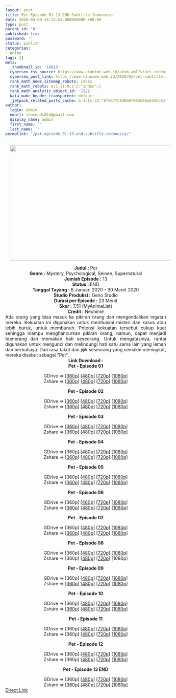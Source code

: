 ```yaml
---
layout: post
title: Pet Episode 01-13 END Subtitle Indonesia
date: 2020-04-09 16:22:53.000000000 +00:00
type: post
parent_id: '0'
published: true
password: ''
status: publish
categories:
- Anime
tags: []
meta:
  _thumbnail_id: '14913'
  cyberseo_rss_source: https://www.ciunime.web.id/atom.xml?start-index=751&max-results=150
  cyberseo_post_link: https://www.ciunime.web.id/2020/01/pet-subtitle-indonesia.html
  rank_math_news_sitemap_robots: index
  rank_math_robots: a:1:{i:0;s:5:"index";}
  rank_math_analytic_object_id: '1522'
  kata_make_header_transparent: default
  _jetpack_related_posts_cache: a:1:{s:32:"8f6677c9d6b0f903e98ad32ec61f8deb";a:2:{s:7:"expires";i:1663174857;s:7:"payload";a:0:{}}}
author:
  login: admin
  email: senseads014@gmail.com
  display_name: admin
  first_name: ''
  last_name: ''
permalink: "/pet-episode-01-13-end-subtitle-indonesia/"
---
```

<div class="separator" style="clear: both; text-align: center;"><a href="https://1.bp.blogspot.com/-vy5C_akmBOI/XhSQcEz7bNI/AAAAAAAAdyY/_khAYF-C7gwCZHH-5DcfOOFY8SMdEdImwCLcBGAsYHQ/s1600/Pet.png" imageanchor="1" style="margin-left: 1em; margin-right: 1em;"><img border="0" data-original-height="720" data-original-width="1280" height="360" src="{{ site.baseurl }}/assets/2020/04/Pet.png" width="640" /></a></div>
<p>
<div style="text-align: center;"><b>Judul</b><b><b>&nbsp;</b>:</b>&nbsp;Pet</div>
<div style="text-align: center;"><b>Genre :</b>&nbsp;Mystery, Psychological, Seinen, Supernatural</div>
<div style="text-align: center;"><b>Jumlah Episode :</b>&nbsp;13<br /><b>Status :&nbsp;</b>END<br /><b>Tanggal Tayang :</b>&nbsp;6 Januari 2020 - 30 Maret 2020<br /><b>Studio Produksi :</b>&nbsp;Geno Studio<br /><b>Durasi per Episode :</b>&nbsp;23 Menit</div>
<div style="text-align: center;"><b>Skor :</b>&nbsp;7.51 (MyAnimeList)<br /><b>Credit :</b>&nbsp;Neonime</div>
<div style="text-align: center;"></div>
<div style="text-align: justify;">Ada orang yang bisa masuk ke pikiran orang dan mengendalikan ingatan mereka. Kekuatan ini digunakan untuk membasmi misteri dan kasus atau lebih buruk, untuk membunuh. Potensi kekuatan tersebut cukup kuat sehingga mampu menghancurkan pikiran orang, namun, dapat menjadi bumerang dan memakan hati seseorang. Untuk mengatasinya, rantai digunakan untuk mengunci dan melindungi hati satu sama lain yang lemah dan berbahaya. Dari rasa takut dan jijik seseorang yang semakin meningkat, mereka disebut sebagai "Pet".</div>
<div style="text-align: justify;"></div>
<div style="text-align: justify;"></div>
<div style="text-align: center;"><b>Link Download :</b></div>
<div style="text-align: center;"><b>Pet&nbsp;- Episode 01</b></p>
<div style="text-align: center;">GDrive =&gt; [<a href="https://drive.google.com/uc?export=download&amp;id=1QnawkD--5mB67UkNpIADi3bZ2xln2uNP" target="_blank" rel="noopener">360p</a>] [<a href="https://drive.google.com/uc?id=1ct7QygOeyKMtLke-uNIA3AhEWLj1JMl1" target="_blank" rel="noopener">480p</a>] [<a href="https://drive.google.com/uc?id=1n6947_hpmA6fB5FjlMrtqbNF2pXHDYg4" target="_blank" rel="noopener">720p</a>] [<a href="https://drive.google.com/uc?id=1H5FZaW4fB3d8ZFb6FiFs_sxXyzrWmU7u" target="_blank" rel="noopener">1080p</a>]<br />Zshare =&gt; [<a href="https://www18.zippyshare.com/v/WoVzUPdn/file.html" target="_blank" rel="noopener">360p</a>] [<a href="https://www79.zippyshare.com/v/Q2BPiLnS/file.html" target="_blank" rel="noopener">480p</a>] [<a href="https://www17.zippyshare.com/v/yp80iNx7/file.html" target="_blank" rel="noopener">720p</a>] [<a href="https://www44.zippyshare.com/v/Y6UKM5ND/file.html" target="_blank" rel="noopener">1080p</a>]</p>
<p><b>Pet&nbsp;- Episode 02</b></p>
<div style="text-align: center;">GDrive =&gt; [<a href="https://drive.google.com/uc?export=download&amp;id=1a5HgJcPMsi-IRD221SstBzouJoRnl8se" target="_blank" rel="noopener">360p</a>] [<a href="https://drive.google.com/uc?export=download&amp;id=182Xh8aP7AWfym-mJgQS75lbMUX5E6TGU" target="_blank" rel="noopener">480p</a>] [<a href="https://drive.google.com/uc?export=download&amp;id=1PLad4YzJvZecMxxc9Dj5q3-0nX1pdvch" target="_blank" rel="noopener">720p</a>] [<a href="https://drive.google.com/uc?id=1j27FjApNNnHaRTWaQJeMOm_dleJb0DCk" target="_blank" rel="noopener">1080p</a>]<br />Zshare =&gt; [<a href="https://www68.zippyshare.com/v/wfWqnhzi/file.html" target="_blank" rel="noopener">360p</a>] [<a href="https://www63.zippyshare.com/v/wLS5iKd7/file.html" target="_blank" rel="noopener">480p</a>] [<a href="https://www105.zippyshare.com/v/MK7EF8Vp/file.html" target="_blank" rel="noopener">720p</a>] [<a href="https://www87.zippyshare.com/v/9gvCTYQp/file.html" target="_blank" rel="noopener">1080p</a>]</p>
<p><b>Pet&nbsp;- Episode 03</b></p>
<div style="text-align: center;">GDrive =&gt; [<a href="https://drive.google.com/uc?export=download&amp;id=1qLlbsKYH3okYgW6a5I4acsOyZB8Lk9np" target="_blank" rel="noopener">360p</a>] [<a href="https://drive.google.com/uc?export=download&amp;id=1QuSBAYYcS7yHyC3wVLyfZzE7CfYUo9HN" target="_blank" rel="noopener">480p</a>] [<a href="https://drive.google.com/uc?export=download&amp;id=1hSOM9pNVgfdr8j7TCeZUtkDDYfWutJNA" target="_blank" rel="noopener">720p</a>] [<a href="https://drive.google.com/uc?id=1HOGO9PmOuPuZxudfYuJwhrdBgZn_LdSb" target="_blank" rel="noopener">1080p</a>]<br />Zshare =&gt; [<a href="https://www50.zippyshare.com/v/tlVAaZuS/file.html" target="_blank" rel="noopener">360p</a>] [<a href="https://www44.zippyshare.com/v/3znceFWw/file.html" target="_blank" rel="noopener">480p</a>] [<a href="https://www83.zippyshare.com/v/lC4uSH1c/file.html" target="_blank" rel="noopener">720p</a>] [<a href="https://www6.zippyshare.com/v/2K9X4pHs/file.html" target="_blank" rel="noopener">1080p</a>]</p>
<p><b>Pet&nbsp;- Episode 04</b></p>
<div style="text-align: center;">GDrive =&gt; [360p] [<a href="https://drive.google.com/uc?export=download&amp;id=1S7MfRyJTOHkE51iy0O2jLF-LC1gFX8Ah" target="_blank" rel="noopener">480p</a>] [<a href="https://drive.google.com/uc?export=download&amp;id=13TKZ3Y2HbdK_i6GWwRtFA_cVtp2vUUyd" target="_blank" rel="noopener">720p</a>] [<a href="https://drive.google.com/uc?id=1xXmd72O8NQdVo_cpnAJlbxa8kX1NaA7T" target="_blank" rel="noopener">1080p</a>]<br />Zshare =&gt; [<a href="https://www17.zippyshare.com/v/DU2kP1fL/file.html" target="_blank" rel="noopener">360p</a>] [<a href="https://www26.zippyshare.com/v/HdefvVJA/file.html" target="_blank" rel="noopener">480p</a>] [<a href="https://www97.zippyshare.com/v/vVALMh7D/file.html" target="_blank" rel="noopener">720p</a>] [<a href="https://www4.zippyshare.com/v/xETbw1A6/file.html" target="_blank" rel="noopener">1080p</a>]</p>
<p><b>Pet&nbsp;- Episode 05</b></p>
<div style="text-align: center;">GDrive =&gt; [360p] [<a href="https://drive.google.com/uc?export=download&amp;id=1Oc_YTWtAK-rdGhE4AGBtdwOJrbC4bn2R" target="_blank" rel="noopener">480p</a>] [<a href="https://drive.google.com/uc?export=download&amp;id=1q12ieXVfHJFDiSq6BOA44F8mYcTBpibv" target="_blank" rel="noopener">720p</a>] [<a href="https://drive.google.com/uc?id=1kuqtq3eZdhhJoIGR_YwzuSCKTJoqKTX9" target="_blank" rel="noopener">1080p</a>]<br />Zshare =&gt; [<a href="https://www85.zippyshare.com/v/zxZBrvAS/file.html" target="_blank" rel="noopener">360p</a>] [<a href="https://www36.zippyshare.com/v/wuGsmwOi/file.html" target="_blank" rel="noopener">480p</a>] [<a href="https://www105.zippyshare.com/v/Sq3oH1dI/file.html" target="_blank" rel="noopener">720p</a>] [<a href="https://www64.zippyshare.com/v/dfpAJ9t9/file.html" target="_blank" rel="noopener">1080p</a>]</p>
<p><b>Pet&nbsp;- Episode 06</b></p>
<div style="text-align: center;">GDrive =&gt; [360p] [<a href="https://drive.google.com/uc?export=download&amp;id=1fHjZ1q02QXDf-M6gTYElNsUsDHYaWr0u" target="_blank" rel="noopener">480p</a>] [<a href="https://drive.google.com/uc?export=download&amp;id=1SfR5jT6-vkgLF7MJSG2lwHL3jziKXTeb" target="_blank" rel="noopener">720p</a>] [<a href="https://drive.google.com/uc?id=1g8t4tjXA7su5Om7d6uLN8f41OXuUzISK" target="_blank" rel="noopener">1080p</a>]<br />Zshare =&gt; [<a href="https://www11.zippyshare.com/v/WdsAb1Xu/file.html" target="_blank" rel="noopener">360p</a>] [<a href="https://www79.zippyshare.com/v/yJQclx4o/file.html" target="_blank" rel="noopener">480p</a>] [<a href="https://www73.zippyshare.com/v/Xb6AgUqq/file.html" target="_blank" rel="noopener">720p</a>] [<a href="https://www7.zippyshare.com/v/CoOKKVV2/file.html" target="_blank" rel="noopener">1080p</a>]</p>
<p><b>Pet&nbsp;- Episode 07</b></p>
<div style="text-align: center;">GDrive =&gt; [360p] [<a href="https://drive.google.com/uc?export=download&amp;id=1msuTbBHvDfCgN6s7e1IjXuT-v7xzAvG_" target="_blank" rel="noopener">480p</a>] [<a href="https://drive.google.com/uc?export=download&amp;id=1Sw694dlxeQMqjI-acXs6WgGwnJes1LqL" target="_blank" rel="noopener">720p</a>] [<a href="https://drive.google.com/uc?id=1x-ghPnKhRYbK-riaLuxa3b9FIHJaca_0" target="_blank" rel="noopener">1080p</a>]<br />Zshare =&gt; [<a href="https://www120.zippyshare.com/v/QtZcMpf9/file.html" target="_blank" rel="noopener">360p</a>] [<a href="https://www23.zippyshare.com/v/mX1M9SOv/file.html" target="_blank" rel="noopener">480p</a>] [<a href="https://www40.zippyshare.com/v/hoammiYX/file.html" target="_blank" rel="noopener">720p</a>] [<a href="https://www14.zippyshare.com/v/ayBqWM1k/file.html" target="_blank" rel="noopener">1080p</a>]</p>
<p><b>Pet&nbsp;- Episode 08</b></p>
<div style="text-align: center;">GDrive =&gt; [360p] [<a href="https://drive.google.com/uc?export=download&amp;id=1-TRmGiyfS6iCSdDRV6Aso_f9tkGj6dZ1" target="_blank" rel="noopener">480p</a>] [<a href="https://drive.google.com/uc?export=download&amp;id=18IB_VreAuN37Uz8dybvWO4WK19YXqv3b" target="_blank" rel="noopener">720p</a>] [<a href="https://drive.google.com/uc?id=1XrllzKLF45i3FP95aJeQqaWetBAMMXcD" target="_blank" rel="noopener">1080p</a>]<br />Zshare =&gt; [360p] [<a href="https://www9.zippyshare.com/v/ABrOwWMA/file.html" target="_blank" rel="noopener">480p</a>] [<a href="https://www107.zippyshare.com/v/ZjRnWpZr/file.html" target="_blank" rel="noopener">720p</a>] [1080p]</p>
<p><b>Pet&nbsp;- Episode 09</b></p>
<div style="text-align: center;">GDrive =&gt; [360p] [<a href="https://drive.google.com/uc?export=download&amp;id=1mmU15tNdxuTLHTpdayN3x-zcyla4uCkj" target="_blank" rel="noopener">480p</a>] [<a href="https://drive.google.com/uc?export=download&amp;id=1TDJ721AHxXVXBwshnKrnVpw8QW5tvcHP" target="_blank" rel="noopener">720p</a>] [<a href="https://drive.google.com/uc?id=1qYPADXZPEHEBK-tD5A7GEh46z4dRNxPN" target="_blank" rel="noopener">1080p</a>]<br />Zshare =&gt; [<a href="https://www85.zippyshare.com/v/TxZhbgyF/file.html" target="_blank" rel="noopener">360p</a>] [<a href="https://www10.zippyshare.com/v/ltXswMaj/file.html" target="_blank" rel="noopener">480p</a>] [<a href="https://www75.zippyshare.com/v/tCwa7jPH/file.html" target="_blank" rel="noopener">720p</a>] [<a href="https://www60.zippyshare.com/v/oiJxBaWR/file.html" target="_blank" rel="noopener">1080p</a>]</p>
<p><b>Pet&nbsp;- Episode 10</b></p>
<div style="text-align: center;">GDrive =&gt; [360p] [<a href="https://drive.google.com/uc?export=download&amp;id=1j5wUaNDtcw14P_VWyQhOeUZn-doVxcQ3" target="_blank" rel="noopener">480p</a>] [<a href="https://drive.google.com/uc?export=download&amp;id=1meQ6veOz0EDHgoYqvl_Q3n09uvu7DrLk" target="_blank" rel="noopener">720p</a>] [<a href="https://drive.google.com/uc?id=1IioMBcPU_RV6P_i3xJtr3PKO7sBB8ApD" target="_blank" rel="noopener">1080p</a>]<br />Zshare =&gt; [<a href="https://www79.zippyshare.com/v/x7m9P0lX/file.html" target="_blank" rel="noopener">360p</a>] [<a href="https://www10.zippyshare.com/v/TlPGZfch/file.html" target="_blank" rel="noopener">480p</a>] [<a href="https://www114.zippyshare.com/v/2RvpAGwY/file.html" target="_blank" rel="noopener">720p</a>] [<a href="https://www6.zippyshare.com/v/qCpCNVwO/file.html" target="_blank" rel="noopener">1080p</a>]</p>
<p><b>Pet&nbsp;- Episode 11</b></p>
<div style="text-align: center;">GDrive =&gt; [360p] [<a href="https://drive.google.com/uc?export=download&amp;id=1zc7wU1G2RA2RS3_EQdref8EbeljHQgvl" target="_blank" rel="noopener">480p</a>] [<a href="https://drive.google.com/uc?export=download&amp;id=1r8gpUK-XFXrrygdISu9WkHXEl9zbXEpp" target="_blank" rel="noopener">720p</a>] [<a href="https://drive.google.com/uc?id=1i3Kw0ZE4-kDo4lmvBmg1_UyY8RAxOTtA" target="_blank" rel="noopener">1080p</a>]<br />Zshare =&gt; [360p] [<a href="https://www97.zippyshare.com/v/eEG1I5q7/file.html" target="_blank" rel="noopener">480p</a>] [<a href="https://www86.zippyshare.com/v/EUMcZyiI/file.html" target="_blank" rel="noopener">720p</a>] [<a href="https://www115.zippyshare.com/v/1YNKDDnn/file.html" target="_blank" rel="noopener">1080p</a>]</p>
<p><b>Pet&nbsp;- Episode 12</b></p>
<div style="text-align: center;">GDrive =&gt; [360p] [<a href="https://drive.google.com/uc?export=download&amp;id=10ndf8EqEzsSBii6gzM_R9pPbOvE2ImUW" target="_blank" rel="noopener">480p</a>] [<a href="https://drive.google.com/uc?export=download&amp;id=167-IdAGlNxJdQoOqLMkFKaNATwLp1GUI" target="_blank" rel="noopener">720p</a>] [<a href="https://drive.google.com/uc?id=1K-uacH2lu6aLnemhSuEyApHxyMhxbo6Y" target="_blank" rel="noopener">1080p</a>]<br />Zshare =&gt; [360p] [<a href="https://www55.zippyshare.com/v/EoLxi66a/file.html" target="_blank" rel="noopener">480p</a>] [<a href="https://www22.zippyshare.com/v/k7oaHH6Z/file.html" target="_blank" rel="noopener">720p</a>] [<a href="https://www97.zippyshare.com/v/QXBnijzP/file.html" target="_blank" rel="noopener">1080p</a>]</p>
<p><b>Pet&nbsp;- Episode 13 END</b></p>
<div style="text-align: center;">GDrive =&gt; [360p] [<a href="https://drive.google.com/uc?export=download&amp;id=1Ab5GgJOnf9kcAm80ZWl9UI9E4luce7ew" target="_blank" rel="noopener">480p</a>] [<a href="https://drive.google.com/uc?export=download&amp;id=1ZXX60IBN-ho0chLErTIcjGFNo2O0KGGj" target="_blank" rel="noopener">720p</a>] [<a href="https://drive.google.com/uc?id=1CSElAXrh0P9Flu_OmMHIDfoa691P9qAz" target="_blank" rel="noopener">1080p</a>]<br />Zshare =&gt; [<a href="https://www44.zippyshare.com/v/dZBhbZT9/file.html" target="_blank" rel="noopener">360p</a>] [<a href="https://www34.zippyshare.com/v/QB4zhb6q/file.html" target="_blank" rel="noopener">480p</a>] [<a href="https://www97.zippyshare.com/v/NEpisjyF/file.html" target="_blank" rel="noopener">720p</a>] [<a href="https://www31.zippyshare.com/v/rSYmqUDN/file.html" target="_blank" rel="noopener">1080p</a>]</div>
</div>
</div>
</div>
</div>
</div>
</div>
</div>
</div>
</div>
</div>
</div>
</div>
</div>
<link rel="stylesheet" href="https://cdnjs.cloudflare.com/ajax/libs/font-awesome/4.7.0/css/font-awesome.min.css" />
<div class="divbtn"> <a href="https://handymansurrender.com/fihup8buzv?key=94550f7ce39444073321dde3b8782f97" class="btn"><i class="fa fa-download"></i> Direct Link</a> </div>
